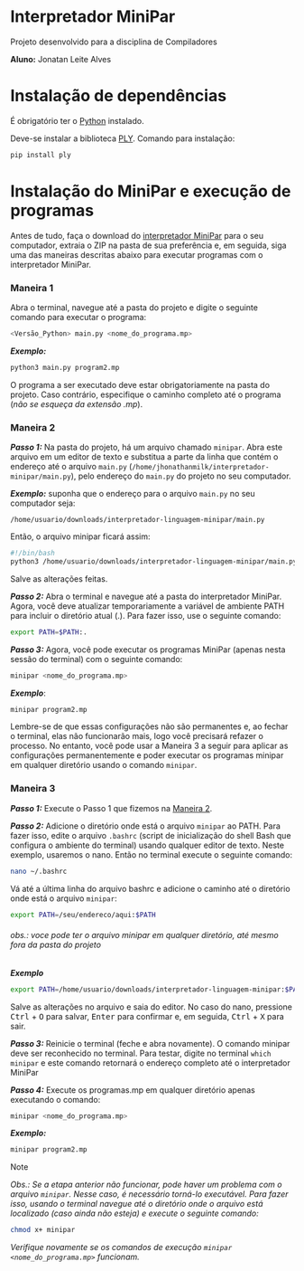 # Interpretador MiniPar

Projeto desenvolvido para a disciplina de Compiladores <p>
**Aluno:** Jonatan Leite Alves

# Instalação de dependências
É obrigatório ter o [Python](https://www.python.org/) instalado.<p>
Deve-se instalar a biblioteca [PLY](https://www.dabeaz.com/ply/ply.html). Comando para instalação:
```sh
pip install ply
```
# Instalação do MiniPar e execução de programas

Antes de tudo, faça o download do [interpretador MiniPar](https://github.com/JhonathanMilk/Interpretador-Linguagem-Minipar/archive/refs/heads/main.zip) para o seu computador, extraia o ZIP na pasta de sua preferência e, em seguida, siga uma das maneiras descritas abaixo para executar programas com o interpretador MiniPar.
### Maneira 1
Abra o terminal, navegue até a pasta do projeto e digite o seguinte comando para executar o programa:
```sh
<Versão_Python> main.py <nome_do_programa.mp>
```
***Exemplo:***
```sh
python3 main.py program2.mp
```
O programa a ser executado deve estar obrigatoriamente na pasta do projeto. Caso contrário, especifique o caminho completo até o programa (*não se esqueça da extensão .mp*).
### Maneira 2
***Passo 1:*** Na pasta do projeto, há um arquivo chamado `minipar`. Abra este arquivo em um editor de texto e substitua a parte da linha que contém o endereço até o arquivo `main.py` (```/home/jhonathanmilk/interpretador-minipar/main.py```), pelo endereço do `main.py` do projeto no seu computador.

***Exemplo:***
suponha que o endereço para o arquivo `main.py` no seu computador seja:
```
/home/usuario/downloads/interpretador-linguagem-minipar/main.py
```
Então, o arquivo minipar ficará assim:
```sh
#!/bin/bash
python3 /home/usuario/downloads/interpretador-linguagem-minipar/main.py "$@"
```
Salve as alterações feitas. <p> 
***Passo 2:*** Abra o terminal e navegue até a pasta do interpretador MiniPar. Agora, você deve atualizar temporariamente a variável de ambiente PATH para incluir o diretório atual (.). Para fazer isso, use o seguinte comando:
```sh
export PATH=$PATH:.
```
***Passo 3:*** Agora, você pode executar os programas MiniPar (apenas nesta sessão do terminal) com o seguinte comando:
```sh
minipar <nome_do_programa.mp>
```
***Exemplo***:
```sh
minipar program2.mp
```
Lembre-se de que essas configurações não são permanentes e, ao fechar o terminal, elas não funcionarão mais, logo você precisará refazer o processo. No entanto, você pode usar a Maneira 3 a seguir para aplicar as configurações permanentemente e poder executar os programas minipar em qualquer diretório usando o comando `minipar`.
### Maneira 3
***Passo 1:*** Execute o Passo 1 que fizemos na [Maneira 2](#maneira-2). <p>
***Passo 2:*** Adicione o diretório onde está o arquivo `minipar` ao PATH. Para fazer isso, edite o arquivo `.bashrc` (script de inicialização do shell Bash que configura o ambiente do terminal) usando qualquer editor de texto. Neste exemplo, usaremos o nano. Então no terminal execute o seguinte comando:
```sh
nano ~/.bashrc
```
Vá até a última linha do arquivo bashrc e adicione o caminho até o diretório onde está o arquivo `minipar`:
```sh
export PATH=/seu/endereco/aqui:$PATH
```
###### *obs.: voce pode ter o arquivo minipar em qualquer diretório, até mesmo fora da pasta do projeto* <p>
***Exemplo***
```sh
export PATH=/home/usuario/downloads/interpretador-linguagem-minipar:$PATH
```
Salve as alterações no arquivo e saia do editor. No caso do nano, pressione <kbd>Ctrl</kbd> + <kbd>O</kbd> para salvar, <kbd>Enter</kbd> para confirmar e, em seguida, <kbd>Ctrl</kbd> + <kbd>X</kbd> para sair. <p>
***Passo 3:*** Reinicie o terminal (feche e abra novamente). O comando minipar deve ser reconhecido no terminal. Para testar, digite no terminal `which minipar` e este comando retornará o endereço completo até o interpretador MiniPar<p>
***Passo 4:*** Execute os programas.mp em qualquer diretório apenas executando o comando:
```sh
minipar <nome_do_programa.mp>
```
***Exemplo:***
```sh
minipar program2.mp
```
> [!NOTE]
>*Obs.: Se a etapa anterior não funcionar, pode haver um problema com o arquivo `minipar`. Nesse caso, é necessário torná-lo executável. Para fazer isso, usando o terminal navegue até o diretório onde o arquivo está localizado (caso ainda não esteja) e execute o seguinte comando:*
>```sh
>chmod x+ minipar
>```
> *Verifique novamente se os comandos de execução `minipar <nome_do_programa.mp>` funcionam.*
